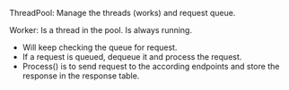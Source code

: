 ThreadPool:
Manage the threads (works) and request queue.

Worker:
Is a thread in the pool. Is always running.
- Will keep checking the queue for request. 
- If a request is queued, dequeue it and process the request.
- Process() is to send request to the according endpoints 
  and store the response in the response table.
  
